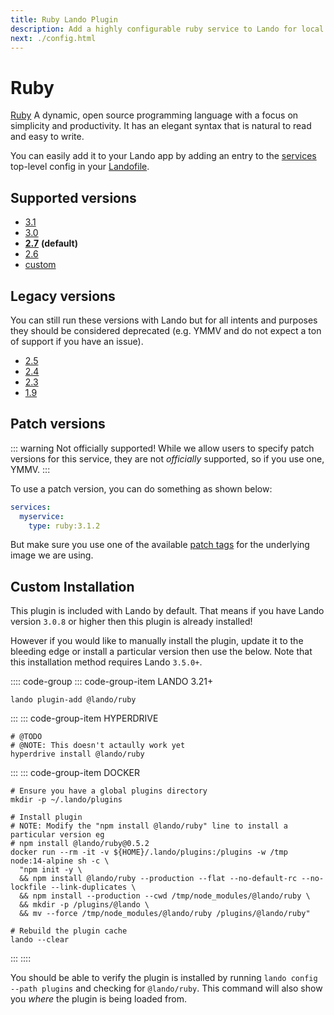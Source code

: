 ```yaml
---
title: Ruby Lando Plugin
description: Add a highly configurable ruby service to Lando for local development with all the power of Docker and Docker Compose.
next: ./config.html
---
```


# Ruby

[Ruby](https://www.ruby-lang.org/en/) A dynamic, open source programming language with a focus on simplicity and productivity. It has an elegant syntax that is natural to read and easy to write.

You can easily add it to your Lando app by adding an entry to the [services](https://docs.lando.dev/config/services.html) top-level config in your [Landofile](https://docs.lando.dev/config/lando.html).

## Supported versions

*   [3.1](https://hub.docker.com/r/_/ruby/)
*   [3.0](https://hub.docker.com/r/_/ruby/)
*   **[2.7](https://hub.docker.com/r/_/ruby/)** **(default)**
*   [2.6](https://hub.docker.com/r/_/ruby/)
*   [custom](https://docs.lando.dev/config/services.html#advanced)

## Legacy versions

You can still run these versions with Lando but for all intents and purposes they should be considered deprecated (e.g. YMMV and do not expect a ton of support if you have an issue).

*   [2.5](https://hub.docker.com/r/_/ruby/)
*   [2.4](https://hub.docker.com/r/_/ruby/)
*   [2.3](https://hub.docker.com/r/_/ruby/)
*   [1.9](https://hub.docker.com/r/_/ruby/)

## Patch versions

::: warning Not officially supported!
While we allow users to specify patch versions for this service, they are not *officially* supported, so if you use one, YMMV.
:::

To use a patch version, you can do something as shown below:

```yaml
services:
  myservice:
    type: ruby:3.1.2
```

But make sure you use one of the available [patch tags](https://hub.docker.com/r/library/ruby/tags/) for the underlying image we are using.

## Custom Installation

This plugin is included with Lando by default. That means if you have Lando version `3.0.8` or higher then this plugin is already installed!

However if you would like to manually install the plugin, update it to the bleeding edge or install a particular version then use the below. Note that this installation method requires Lando `3.5.0+`.

:::: code-group
::: code-group-item LANDO 3.21+
```bash:no-line-numbers
lando plugin-add @lando/ruby
```
:::
::: code-group-item HYPERDRIVE
```bash:no-line-numbers
# @TODO
# @NOTE: This doesn't actaully work yet
hyperdrive install @lando/ruby
```
:::
::: code-group-item DOCKER
```bash:no-line-numbers
# Ensure you have a global plugins directory
mkdir -p ~/.lando/plugins

# Install plugin
# NOTE: Modify the "npm install @lando/ruby" line to install a particular version eg
# npm install @lando/ruby@0.5.2
docker run --rm -it -v ${HOME}/.lando/plugins:/plugins -w /tmp node:14-alpine sh -c \
  "npm init -y \
  && npm install @lando/ruby --production --flat --no-default-rc --no-lockfile --link-duplicates \
  && npm install --production --cwd /tmp/node_modules/@lando/ruby \
  && mkdir -p /plugins/@lando \
  && mv --force /tmp/node_modules/@lando/ruby /plugins/@lando/ruby"

# Rebuild the plugin cache
lando --clear
```
:::
::::

You should be able to verify the plugin is installed by running `lando config --path plugins` and checking for `@lando/ruby`. This command will also show you _where_ the plugin is being loaded from.
